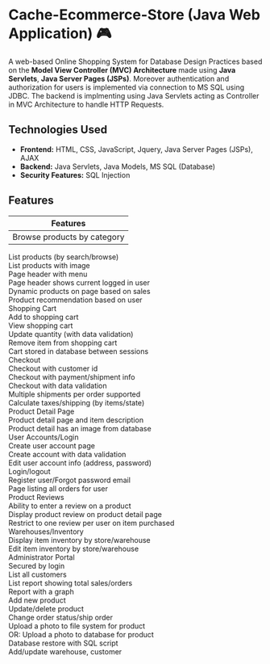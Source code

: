 # Cache-Ecommerce-Store (Java Web Application) 🎮

A web-based Online Shopping System for Database Design Practices based on the **Model View Controller (MVC) Architecture** made using **Java Servlets**, **Java Server Pages (JSPs)**. Moreover authentication and authorization for users is implemented via connection to MS SQL using JDBC. The backend is implmenting using Java Servlets acting as Controller in MVC Architecture to handle HTTP Requests. 


## Technologies Used

* **Frontend:** HTML, CSS, JavaScript, Jquery, Java Server Pages (JSPs), AJAX 
* **Backend:** Java Servlets, Java Models, MS SQL (Database)
* **Security Features:** SQL Injection

## Features


| Features        | 
| ------------- |
| Browse products by category				
List products (by search/browse)				
List products with image				
Page header with menu				
Page header shows current logged in user				
Dynamic products on page based on sales								
Product recommendation based on user							
Shopping Cart				
Add to shopping cart				
View shopping cart				
Update quantity (with data validation)				
Remove item from shopping cart							
Cart stored in database between sessions								
Checkout				
Checkout with customer id				
Checkout with payment/shipment info				
Checkout with data validation				
Multiple shipments per order supported				
Calculate taxes/shipping (by items/state)								
Product Detail Page				
Product detail page and item description				
Product detail has an image from database				
User Accounts/Login				
Create user account page				
Create account with data validation				
Edit user account info (address, password)				
Login/logout				
Register user/Forgot password email				
Page listing all orders for user								
Product Reviews 				
Ability to enter a review on a product				
Display product review on product detail page				
Restrict to one review per user on item purchased								
Warehouses/Inventory 				
Display item inventory by store/warehouse				
Edit item inventory by store/warehouse							
Administrator Portal				
Secured by login				
List all customers				
List report showing total sales/orders				
Report with a graph				
Add new product				
Update/delete product				
Change order status/ship order				
Upload a photo to file system for product				
OR: Upload a photo to database for product				
Database restore with SQL script				
Add/update warehouse, customer				
		
			
			


